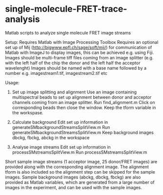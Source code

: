 # single-molecule-FRET-trace-analysis
Matlab scripts to analyze single molecule FRET image streams

Setup:
Requires Matlab with Image Processing Toolbox
Requires an optional set up of Mij (http://bigwww.epfl.ch/sage/soft/mij/) for communication of Matlab with ImageJ to display images, this can be achieved e.g. using Fiji.
Images should be multi-frame tiff files coming from an image splitter (e.g. with the left half of the chip the donor and the left half the acceptor wavelenght)
Images should be named with a base name followed by a number e.g. imagestream1.tif, imagestream2.tif etc

Usage:
1. Set up image splitting and alignment
Use an image containing multispectral beads to set up alignment between donor and acceptor channels coming from an image splitter.
Run find_alignment.m
Click on corresponding beads then close the window. Keep the tform variable in the workspase.

2. Calculate background
Edit set up information in generateSMbackgroundStreamsSplitView.m
Run generateSMbackgroundStreamsSplitView.m
Keep background images dbckg, fbckg, abckg in the workspace

3. Analyse image streams
Edit set up information in processSMstreamsSplitView.m
Run processSMstreamsSplitView.m


Short sample image streams (1 acceptor image, 25 donor/FRET images) are provided along with the corresponding alignment image.
The alignment tform is also included so the alignment step can be skipped for the sample images.
Sample background images (abckg, dbckg, fbckg) are also provided as Matlab variables, which are generated from a large number of images in the experiment, and can be used with the sample images.
